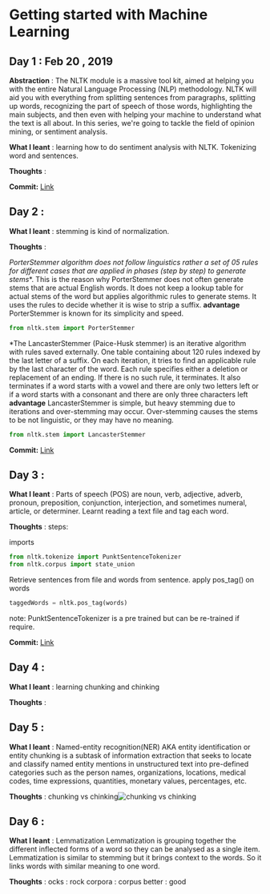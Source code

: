 # Getting started with Machine Learning

## Day 1 : Feb 20 , 2019
 
 **Abstraction** : The NLTK module is a massive tool kit, aimed at helping you with the entire Natural Language Processing (NLP) methodology. NLTK will aid you with everything from splitting sentences from paragraphs, splitting up words, recognizing the part of speech of those words, highlighting the main subjects, and then even with helping your machine to understand what the text is all about. In this series, we're going to tackle the field of opinion mining, or sentiment analysis.

**What I leant** : learning how to do sentiment analysis with NLTK. Tokenizing word and sentences.

**Thoughts** : 

**Commit:**  [Link](https://github.com/IdeaLaboratory/MachineLearning/commit/fc790f9b17c442e08c028cd51680035be34acb0d)

## Day 2 : 

**What I leant** : stemming is kind of normalization.

**Thoughts** :

  *PorterStemmer algorithm does not follow linguistics rather a set of 05 rules for different cases that are applied in phases (step by step) to  generate stems**.
   This is the reason why PorterStemmer does not often generate stems that are actual English words. 
  It does not keep a lookup table for actual stems of the word but applies algorithmic rules to generate stems.
   It uses the rules to decide whether it is wise to strip a suffix.
  **advantage** PorterStemmer is known for its simplicity and speed.
```python
from nltk.stem import PorterStemmer
```

*The LancasterStemmer (Paice-Husk stemmer) is an iterative algorithm with rules saved externally.
 One table containing about 120 rules indexed by the last letter of a suffix.
 On each iteration, it tries to find an applicable rule by the last character of the word.
 Each rule specifies either a deletion or replacement of an ending. If there is no such rule, it terminates.
 It also terminates if a word starts with a vowel and there are only two letters left or if a word starts with a consonant and there are only       three characters left
 **advantage** LancasterStemmer is simple, but heavy stemming due to iterations and over-stemming may occur. Over-stemming causes the stems to be not linguistic, or they may have no meaning.

```python
from nltk.stem import LancasterStemmer
```
**Commit:**  [Link](https://github.com/IdeaLaboratory/MachineLearning/commit/90dab19decb26939ddc5ea807d62e26e2c6b98a7)

## Day 3 : 
 
**What I leant** : Parts of speech (POS) are noun, verb, adjective, adverb, pronoun, preposition, conjunction, interjection, and sometimes numeral, article, or determiner.
Learnt reading a text file and tag each word.

**Thoughts** : 
steps:

imports
 ```python
from nltk.tokenize import PunktSentenceTokenizer
from nltk.corpus import state_union
```
Retrieve sentences from file and words from sentence.
apply pos_tag() on words

```python
taggedWords = nltk.pos_tag(words)
```

note: PunktSentenceTokenizer is a pre trained but can be re-trained if require.

**Commit:**  [Link](https://github.com/IdeaLaboratory/MachineLearning/commit/11e40fe0407bc4c01c0b63a5607e80869f251ecc)

## Day 4 : 
 
**What I leant** : learning chunking and chinking

**Thoughts** :

 ## Day 5 : 
 
**What I leant** : Named-entity recognition(NER) AKA entity identification or entity chunking is a subtask of information extraction that seeks to locate and classify named entity mentions in unstructured text into pre-defined categories such as the person names, organizations, locations, medical codes, time expressions, quantities, monetary values, percentages, etc.

**Thoughts** : chunking vs chinking![chunking vs chinking](https://user-images.githubusercontent.com/13999170/53737879-bea40880-3eb3-11e9-9295-d59325c6c7b6.jpg)

## Day 6 : 
 
**What I leant** : Lemmatization
Lemmatization is grouping together the different inflected forms of a word so they can be analysed as a single item.
Lemmatization is similar to stemming but it brings context to the words. So it links words with similar meaning to one word.

**Thoughts** : 
  ocks : rock
  corpora : corpus
  better : good